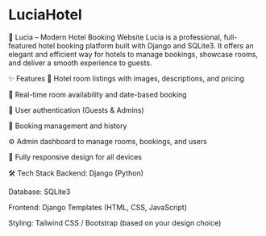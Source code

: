 # LuciaHotel
🌟 Lucia – Modern Hotel Booking Website
Lucia is a professional, full-featured hotel booking platform built with Django and SQLite3. It offers an elegant and efficient way for hotels to manage bookings, showcase rooms, and deliver a smooth experience to guests.

✨ Features
🏨 Hotel room listings with images, descriptions, and pricing

📅 Real-time room availability and date-based booking

👤 User authentication (Guests & Admins)

📄 Booking management and history

⚙️ Admin dashboard to manage rooms, bookings, and users

📱 Fully responsive design for all devices

🛠️ Tech Stack
Backend: Django (Python)

Database: SQLite3

Frontend: Django Templates (HTML, CSS, JavaScript)

Styling: Tailwind CSS / Bootstrap (based on your design choice)
